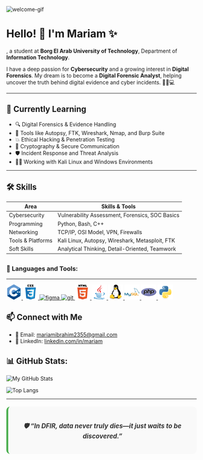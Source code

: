 <link href="https://cdnjs.cloudflare.com/ajax/libs/font-awesome/6.5.1/css/all.min.css" rel="stylesheet">
<link rel="stylesheet" href="https://cdnjs.cloudflare.com/ajax/libs/animate.css/4.1.1/animate.min.css">

![welcome-gif](https://media0.giphy.com/media/jTNG3RF6EwbkpD4LZx/giphy.gif?cid=6c09b952jtz228wqwtg6r73qf9lt18kn6wcej9cym19oitkk&ep=v1_internal_gif_by_id&rid=giphy.gif&ct=g)

## <h1 class="animate__animated animate__fadeIn">Hello! 🫡 I'm Mariam ✨</h1>, a student at **Borg El Arab University of Technology**, Department of **Information Technology**.  
I have a deep passion for **Cybersecurity** and a growing interest in **Digital Forensics**. My dream is to become a **Digital Forensic Analyst**, helping uncover the truth behind digital evidence and cyber incidents. 🕵️‍♀️💻

---

## 🧠 Currently Learning

- 🔍 Digital Forensics & Evidence Handling  
- 🧰 Tools like Autopsy, FTK, Wireshark, Nmap, and Burp Suite  
- 💥 Ethical Hacking & Penetration Testing  
- 📜 Cryptography & Secure Communication  
- 🛡️ Incident Response and Threat Analysis  
- 🧑‍💻 Working with Kali Linux and Windows Environments

---

## 🛠️ Skills

| Area              | Skills & Tools                                      |
|-------------------|-----------------------------------------------------|
| Cybersecurity      | Vulnerability Assessment, Forensics, SOC Basics     |
| Programming        | Python, Bash, C++                                   |
| Networking         | TCP/IP, OSI Model, VPN, Firewalls                   |
| Tools & Platforms  | Kali Linux, Autopsy, Wireshark, Metasploit, FTK     |
| Soft Skills        | Analytical Thinking, Detail-Oriented, Teamwork      |

## <h3 class="animate__animated animate__fadeInLeft" align="left">🧰 Languages and Tools:</h3>
<hr>
<p align="left">

  <a href="https://www.w3schools.com/cpp/" target="_blank" rel="noreferrer" class="animate__animated animate__pulse animate__infinite">
    <img src="https://raw.githubusercontent.com/devicons/devicon/master/icons/cplusplus/cplusplus-original.svg" alt="cplusplus" width="40" height="40"/>
  </a>
  <a href="https://www.w3schools.com/css/" target="_blank" rel="noreferrer" class="animate__animated animate__pulse animate__infinite">
    <img src="https://raw.githubusercontent.com/devicons/devicon/master/icons/css3/css3-original-wordmark.svg" alt="css3" width="40" height="40"/>
  </a>
  <a href="https://www.figma.com/" target="_blank" rel="noreferrer" class="animate__animated animate__pulse animate__infinite">
    <img src="https://www.vectorlogo.zone/logos/figma/figma-icon.svg" alt="figma" width="40" height="40"/>
  </a>
  <a href="https://git-scm.com/" target="_blank" rel="noreferrer" class="animate__animated animate__pulse animate__infinite">
    <img src="https://www.vectorlogo.zone/logos/git-scm/git-scm-icon.svg" alt="git" width="40" height="40"/>
  </a>
  <a href="https://www.w3.org/html/" target="_blank" rel="noreferrer" class="animate__animated animate__pulse animate__infinite">
    <img src="https://raw.githubusercontent.com/devicons/devicon/master/icons/html5/html5-original-wordmark.svg" alt="html5" width="40" height="40"/>
  </a>
  
  <a href="https://www.java.com" target="_blank" rel="noreferrer" class="animate__animated animate__pulse animate__infinite">
    <img src="https://raw.githubusercontent.com/devicons/devicon/master/icons/java/java-original.svg" alt="java" width="40" height="40"/>
  </a>
  <a href="https://www.linux.org/" target="_blank" rel="noreferrer" class="animate__animated animate__pulse animate__infinite">
    <img src="https://raw.githubusercontent.com/devicons/devicon/master/icons/linux/linux-original.svg" alt="linux" width="40" height="40"/>
  </a>
  <a href="https://www.mysql.com/" target="_blank" rel="noreferrer" class="animate__animated animate__pulse animate__infinite">
    <img src="https://raw.githubusercontent.com/devicons/devicon/master/icons/mysql/mysql-original-wordmark.svg" alt="mysql" width="40" height="40"/>
  </a>

  <a href="https://www.php.net" target="_blank" rel="noreferrer" class="animate__animated animate__pulse animate__infinite">
    <img src="https://raw.githubusercontent.com/devicons/devicon/master/icons/php/php-original.svg" alt="php" width="40" height="40"/>
  </a>
  <a href="https://www.python.org" target="_blank" rel="noreferrer" class="animate__animated animate__pulse animate__infinite">
    <img src="https://raw.githubusercontent.com/devicons/devicon/master/icons/python/python-original.svg" alt="python" width="40" height="40"/>
  </a>


## 📫 Connect with Me

- 📧 Email: mariamibrahim2355@gmail.com  
- 💼 LinkedIn: [linkedin.com/in/mariam](https://www.linkedin.com/in/mariam-ibrahim-b95743307?utm_source=share&utm_campaign=share_via&utm_content=profile&utm_medium=android_app)  

## 📊 GitHub Stats:
![My GitHub Stats](https://github-readme-stats.vercel.app/api?username=mariomaibrahim&show_icons=true&theme=radical)

![Top Langs](https://github-readme-stats.vercel.app/api/top-langs/?username=mariomaibrahim&layout=compact&theme=radical)

---

<div style="border-left: 5px solid #4CAF50; background-color: #f9f9f9; padding: 15px 20px; font-style: italic; font-size: 1.2em; margin: 20px 0; border-radius: 10px; color: #333;">
  <h4 style="text-align: center;">🛡️ “In DFIR, data never truly dies—it just waits to be discovered.”</h4>
</div>
